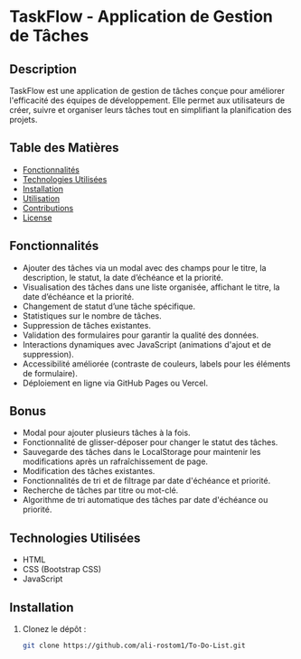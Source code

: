 # TaskFlow - Application de Gestion de Tâches

## Description
TaskFlow est une application de gestion de tâches conçue pour améliorer l'efficacité des équipes de développement. Elle permet aux utilisateurs de créer, suivre et organiser leurs tâches tout en simplifiant la planification des projets.

## Table des Matières
- [Fonctionnalités](#fonctionnalités)
- [Technologies Utilisées](#technologies-utilisées)
- [Installation](#installation)
- [Utilisation](#utilisation)
- [Contributions](#contributions)
- [License](#license)

## Fonctionnalités
- Ajouter des tâches via un modal avec des champs pour le titre, la description, le statut, la date d’échéance et la priorité.
- Visualisation des tâches dans une liste organisée, affichant le titre, la date d’échéance et la priorité.
- Changement de statut d’une tâche spécifique.
- Statistiques sur le nombre de tâches.
- Suppression de tâches existantes.
- Validation des formulaires pour garantir la qualité des données.
- Interactions dynamiques avec JavaScript (animations d'ajout et de suppression).
- Accessibilité améliorée (contraste de couleurs, labels pour les éléments de formulaire).
- Déploiement en ligne via GitHub Pages ou Vercel.

## Bonus
- Modal pour ajouter plusieurs tâches à la fois.
- Fonctionnalité de glisser-déposer pour changer le statut des tâches.
- Sauvegarde des tâches dans le LocalStorage pour maintenir les modifications après un rafraîchissement de page.
- Modification des tâches existantes.
- Fonctionnalités de tri et de filtrage par date d'échéance et priorité.
- Recherche de tâches par titre ou mot-clé.
- Algorithme de tri automatique des tâches par date d'échéance ou priorité.

## Technologies Utilisées
- HTML
- CSS (Bootstrap CSS)
- JavaScript

## Installation
1. Clonez le dépôt :
   ```bash
   git clone https://github.com/ali-rostom1/To-Do-List.git
